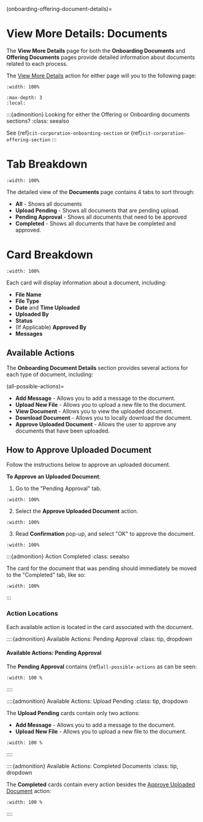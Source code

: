 
(onboarding-offering-document-details)=
# View More Details: Documents

The **View More Details** page for both the **Onboarding Documents** and **Offering Documents** pages provide detailed information about documents related to each process. 


The [View More Details](#view-more-details) action for either page will you to the following page:

```{lazyfigure} ../../_static/solo_app/Document/universal/document-cit-corporation-offering-All.webp
:width: 100%
```


```{contents} Table of Contents
:max-depth: 3
:local:
```

:::{admonition} Looking for either the Offering or Onboarding documents sections?
:class: seealso

See {ref}`cit-corporation-onboarding-section` or {ref}`cit-corporation-offering-section`
:::

# Tab Breakdown


```{lazyfigure} ../../_static/solo_app/Document/universal/view-detail/Homepage/view-more-details-page-all-status-column.jpg
:width: 100%
```

The detailed view of the **Documents** page contains 4 tabs to sort through:

- **All** - Shows all documents
- **Upload Pending** - Shows all documents that are pending upload.
- **Pending Approval** - Shows all documents that need to be approved
- **Completed** - Shows all documents that have be completed and approved. 

# Card Breakdown


```{lazyfigure} ../../_static/solo_app/Document/universal/view-detail/Homepage/view-more-details-page-card-outlined.jpg
:width: 100%
```


Each card will display information about a document, including:

- **File Name**
- **File Type**
- **Date** and **Time Uploaded**
- **Uploaded By**
- **Status**
- (If Applicable) **Approved By**
- **Messages**

## Available Actions

The **Onboarding Document Details** section provides several actions for each type of document, including:

(all-possible-actions)=
- **Add Message** - Allows you to add a message to the document.
- **Upload New File** - Allows you to upload a new file to the document.
- **View Document** - Allows you to view the uploaded document.
- **Download Document** - Allows you to locally download the document.
- **Approve Uploaded Document** - Allows the user to approve any documents that have been uploaded. 



## How to Approve Uploaded Document

Follow the instructions below to approve an uploaded document. 

**To Approve an Uploaded Document**:

1. Go to the "Pending Approval" tab. 



```{lazyfigure} ../../_static/solo_app/Document/universal/view-detail/Homepage/view-more-details-page-pending-approval-tab-selection.jpg
:width: 100%
```

2. Select the **Approve Uploaded Document** action.

```{lazyfigure} ../../_static/solo_app/Document/universal/view-detail/Homepage/view-more-details-page-pending-approval-action-selection.jpg
:width: 100%
```

3. Read **Confirmation** pop-up, and select "OK" to approve the document.

```{lazyfigure} ../../_static/solo_app/Document/universal/view-detail/Homepage/view-more-details-page-confirmation-pop-up-OK.jpg
:width: 100%
```

:::{admonition}  Action Completed
:class: seealso

The card for the document that was pending should immediately be moved to the "Completed" tab, like so:

```{lazyfigure} ../../_static/solo_app/Document/universal/view-detail/Homepage/pending-approval-to-complete.jpg
:width: 100%
```

:::

### Action Locations

Each available action is located in the card associated with the document.

::::{admonition} Available Actions: Pending Approval
:class: tip, dropdown


#### Available Actions: Pending Approval

The **Pending Approval** contains {ref}`all-possible-actions` as can be seen:

```{lazyfigure} ../../_static/solo_app/Document/universal/view-detail/Homepage/view-more-details-page-pending-approval-actions.jpg
:width: 100 %
```

::::

::::{admonition} Available Actions: Upload Pending
:class: tip, dropdown

The **Upload Pending** cards contain only two actions:

- **Add Message** - Allows you to add a message to the document.
- **Upload New File** - Allows you to upload a new file to the document.

```{lazyfigure} ../../_static/solo_app/Document/universal/view-detail/Homepage/view-more-details-page-upload-pending-actions.jpg
:width: 100 %
```

::::

::::{admonition} Available Actions: Completed Documents
:class: tip, dropdown

The **Completed** cards contain every action besides the [Approve Uploaded Document](#upload-logo-button) action:

```{lazyfigure} ../../_static/solo_app/Document/universal/view-detail/Homepage/view-more-details-page-completed-possible-actions.jpg
:width: 100 %
```

::::